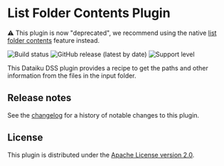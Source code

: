 # List Folder Contents Plugin

⚠️ This plugin is now \"deprecated\", we recommend using the native [list folder contents](https://doc.dataiku.com/dss/latest/other_recipes/list-folder-contents.html) feature instead.

![Build status](https://github.com/dataiku/dss-plugin-folder-to-dataset/actions/workflows/auto-make.yml/badge.svg) ![GitHub release (latest by date)](https://img.shields.io/github/v/release/dataiku/dss-plugin-folder-to-dataset?logo=github) ![Support level](https://img.shields.io/badge/support-Unsupported-orange)

This Dataiku DSS plugin provides a recipe to get the paths and other information from the files in the input folder.

## Release notes

See the [changelog](CHANGELOG.md) for a history of notable changes to this plugin.

## License

This plugin is distributed under the [Apache License version 2.0](LICENSE).